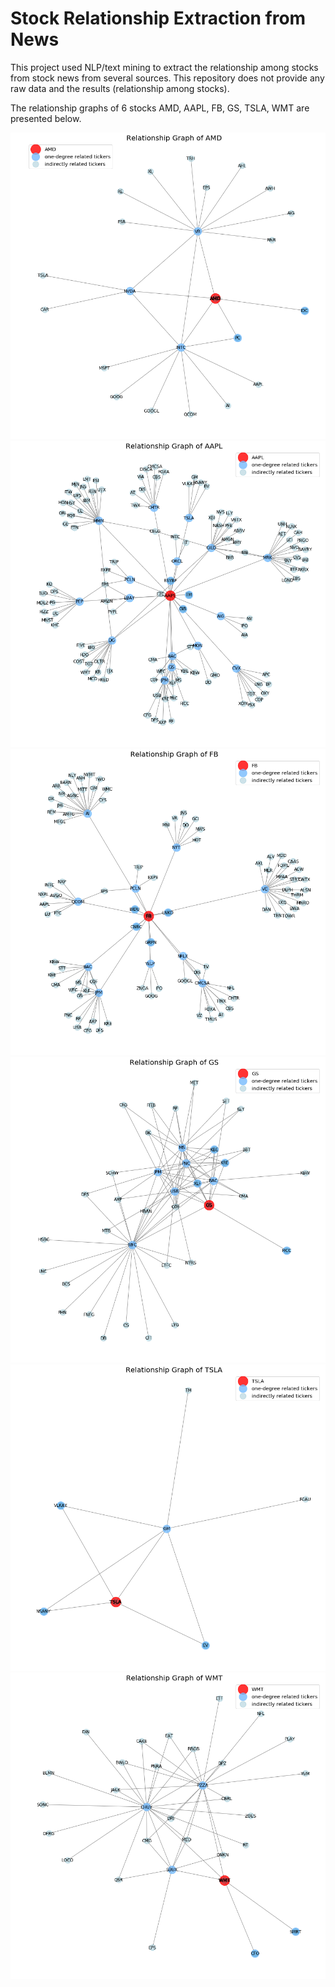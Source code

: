 # Stock Relationship Extraction from News

This project used NLP/text mining to extract the relationship among stocks from stock news from several sources. This repository does not provide any raw data and the results (relationship among stocks).


The relationship graphs of 6 stocks AMD, AAPL, FB, GS, TSLA, WMT are presented below.

<img src="result/AMD.png" />
<img src="result/AAPL.png" />
<img src="result/FB.png" />
<img src="result/GS.png" />
<img src="result/TSLA.png" />
<img src="result/WMT.png" />
